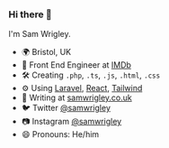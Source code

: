 ### Hi there 👋

I'm Sam Wrigley.

- 🌍 Bristol, UK
- 🏢 Front End Engineer at [IMDb](https://www.imdb.com)
- 🛠 Creating `.php`, `.ts`, `.js`, `.html`, `.css`
- ⚙️ Using [Laravel](https://laravel.com), [React](https://reactjs.org), [Tailwind](https://tailwindcss.com)
- 📝 Writing at [samwrigley.co.uk](https://samwrigley.co.uk)
- 🐦 Twitter [@samwrigley](https://twitter.com/samwrigley)
- 📷 Instagram [@samwrigley](https://www.instagram.com/samwrigley)
- 😄 Pronouns: He/him
